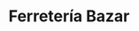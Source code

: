 ---
title: "Ferretería Bazar"
url: /ciudad-autonoma-de-buenos-aires/ferreteria-bazar/
shop: Eisenwaren
---